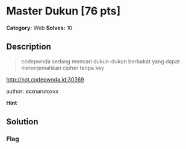 # Master Dukun [76 pts]

**Category:** Web
**Solves:** 10

## Description
>codepwnda sedang mencari dukun-dukun berbakat yang dapat menerjemahkan cipher tanpa key

http://not.codepwnda.id:30369

author: xxxnarutoxxx

**Hint**


## Solution

### Flag

